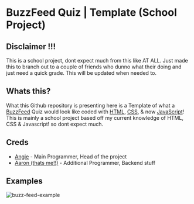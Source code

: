 # BuzzFeed Quiz | Template (School Project)

## Disclaimer !!!
This is a school project, dont expect much from this like AT ALL. Just made this to branch out to a couple of friends who dunno what their doing and just need a quick grade. This will be updated when needed to.

## Whats this?
What this Github repository is presenting here is a Template of what a [BuzzFeed](https://www.buzzfeed.com/) Quiz would look like coded with [HTML](https://github.com/search?q=HTML&type=repositories), [CSS](https://github.com/search?q=CSS&type=repositories), & now [JavaScript]()! This is mainly a school project based off my current knowledge of HTML, CSS & Javascript! so dont expect much.

## Creds
- [Angie](https://www.instagram.com/xoxo.notangie1/) - Main Programmer, Head of the project
- [Aaron (thats me!!)](https://twitter.com/AnimatingLegend) -  Additional Programmer, Backend stuff

## Examples
![buzz-feed-example](https://user-images.githubusercontent.com/83415030/227612149-4f089692-21db-4cfb-b081-b36ccf56869e.png)
